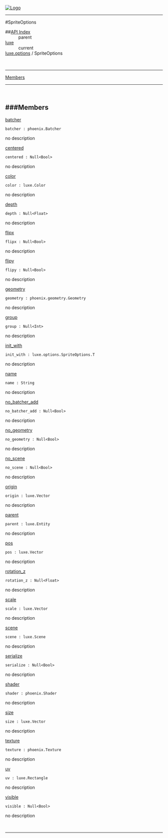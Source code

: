
[![Logo](../../../images/logo.png)](../../../index.html)

---

#SpriteOptions


##[API Index](../../../api/index.html#luxe.options)   
&emsp;&emsp;&emsp;parent    
[luxe](../)     
&emsp;&emsp;&emsp;current    
[luxe.options](./) / SpriteOptions

<br/>

---


[Members](#Members)   


---

&nbsp;   

<a class="lift" name="Members" ></a>
###Members   
---
<a class="lift" name="batcher" href="#batcher">batcher</a>



`batcher : phoenix.Batcher`

<span class="small_desc_flat"> no description </span>   

<a class="lift" name="centered" href="#centered">centered</a>



`centered : Null<Bool>`

<span class="small_desc_flat"> no description </span>   

<a class="lift" name="color" href="#color">color</a>



`color : luxe.Color`

<span class="small_desc_flat"> no description </span>   

<a class="lift" name="depth" href="#depth">depth</a>



`depth : Null<Float>`

<span class="small_desc_flat"> no description </span>   

<a class="lift" name="flipx" href="#flipx">flipx</a>



`flipx : Null<Bool>`

<span class="small_desc_flat"> no description </span>   

<a class="lift" name="flipy" href="#flipy">flipy</a>



`flipy : Null<Bool>`

<span class="small_desc_flat"> no description </span>   

<a class="lift" name="geometry" href="#geometry">geometry</a>



`geometry : phoenix.geometry.Geometry`

<span class="small_desc_flat"> no description </span>   

<a class="lift" name="group" href="#group">group</a>



`group : Null<Int>`

<span class="small_desc_flat"> no description </span>   

<a class="lift" name="init_with" href="#init_with">init_with</a>



`init_with : luxe.options.SpriteOptions.T`

<span class="small_desc_flat"> no description </span>   

<a class="lift" name="name" href="#name">name</a>



`name : String`

<span class="small_desc_flat"> no description </span>   

<a class="lift" name="no_batcher_add" href="#no_batcher_add">no_batcher_add</a>



`no_batcher_add : Null<Bool>`

<span class="small_desc_flat"> no description </span>   

<a class="lift" name="no_geometry" href="#no_geometry">no_geometry</a>



`no_geometry : Null<Bool>`

<span class="small_desc_flat"> no description </span>   

<a class="lift" name="no_scene" href="#no_scene">no_scene</a>



`no_scene : Null<Bool>`

<span class="small_desc_flat"> no description </span>   

<a class="lift" name="origin" href="#origin">origin</a>



`origin : luxe.Vector`

<span class="small_desc_flat"> no description </span>   

<a class="lift" name="parent" href="#parent">parent</a>



`parent : luxe.Entity`

<span class="small_desc_flat"> no description </span>   

<a class="lift" name="pos" href="#pos">pos</a>



`pos : luxe.Vector`

<span class="small_desc_flat"> no description </span>   

<a class="lift" name="rotation_z" href="#rotation_z">rotation_z</a>



`rotation_z : Null<Float>`

<span class="small_desc_flat"> no description </span>   

<a class="lift" name="scale" href="#scale">scale</a>



`scale : luxe.Vector`

<span class="small_desc_flat"> no description </span>   

<a class="lift" name="scene" href="#scene">scene</a>



`scene : luxe.Scene`

<span class="small_desc_flat"> no description </span>   

<a class="lift" name="serialize" href="#serialize">serialize</a>



`serialize : Null<Bool>`

<span class="small_desc_flat"> no description </span>   

<a class="lift" name="shader" href="#shader">shader</a>



`shader : phoenix.Shader`

<span class="small_desc_flat"> no description </span>   

<a class="lift" name="size" href="#size">size</a>



`size : luxe.Vector`

<span class="small_desc_flat"> no description </span>   

<a class="lift" name="texture" href="#texture">texture</a>



`texture : phoenix.Texture`

<span class="small_desc_flat"> no description </span>   

<a class="lift" name="uv" href="#uv">uv</a>



`uv : luxe.Rectangle`

<span class="small_desc_flat"> no description </span>   

<a class="lift" name="visible" href="#visible">visible</a>



`visible : Null<Bool>`

<span class="small_desc_flat"> no description </span>   



&nbsp;
&nbsp;
&nbsp;

---  


&nbsp;   
&nbsp;   